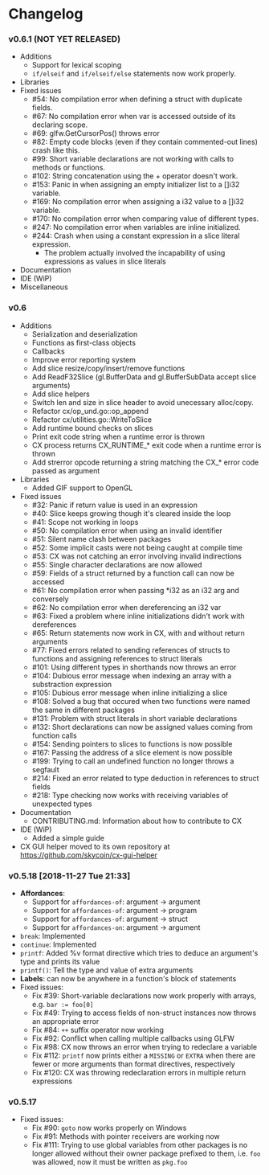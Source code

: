 # Changelog

### v0.6.1 (NOT YET RELEASED)
* Additions
  * Support for lexical scoping
  * `if/elseif` and `if/elseif/else` statements now work properly.
* Libraries
* Fixed issues
  * #54: No compilation error when defining a struct with duplicate fields.
  * #67: No compilation error when var is accessed outside of its declaring scope.
  * #69: glfw.GetCursorPos() throws error
  * #82: Empty code blocks (even if they contain commented-out lines) crash like this.
  * #99: Short variable declarations are not working with calls to methods or functions.
  * #102: String concatenation using the + operator doesn't work.
  * #153: Panic in when assigning an empty initializer list to a []i32 variable.
  * #169: No compilation error when assigning a i32 value to a []i32 variable.
  * #170: No compilation error when comparing value of different types.
  * #247: No compilation error when variables are inline initialized.
  * #244: Crash when using a constant expression in a slice literal expression.
	* The problem actually involved the incapability of using expressions as
	values in slice literals
* Documentation
* IDE (WiP)
* Miscellaneous

### v0.6
* Additions
  * Serialization and deserialization
  * Functions as first-class objects
  * Callbacks
  * Improve error reporting system
  * Add slice resize/copy/insert/remove functions
  * Add ReadF32Slice (gl.BufferData and gl.BufferSubData accept slice arguments)
  * Add slice helpers
  * Switch len and size in slice header to avoid unecessary alloc/copy.
  * Refactor cx/op_und.go::op_append
  * Refactor cx/utilities.go::WriteToSlice
  * Add runtime bound checks on slices
  * Print exit code string when a runtime error is thrown
  * CX process returns CX_RUNTIME_* exit code when a runtime error is thrown
  * Add strerror opcode returning a string matching the CX_* error code passed as argument
* Libraries
  * Added GIF support to OpenGL
* Fixed issues
  * #32: Panic if return value is used in an expression
  * #40: Slice keeps growing though it's cleared inside the loop
  * #41: Scope not working in loops
  * #50: No compilation error when using an invalid identifier
  * #51: Silent name clash between packages
  * #52: Some implicit casts were not being caught at compile time
  * #53: CX was not catching an error involving invalid indirections
  * #55: Single character declarations are now allowed
  * #59: Fields of a struct returned by a function call can now be accessed
  * #61: No compilation error when passing *i32 as an i32 arg and conversely
  * #62: No compilation error when dereferencing an i32 var
  * #63: Fixed a problem where inline initializations didn't work with dereferences
  * #65: Return statements now work in CX, with and without return arguments
  * #77: Fixed errors related to sending references of structs to functions and
        assigning references to struct literals
  * #101: Using different types in shorthands now throws an error
  * #104: Dubious error message when indexing an array with a substraction expression
  * #105: Dubious error message when inline initializing a slice
  * #108: Solved a bug that occured when two functions were named the same in
    different packages
  * #131: Problem with struct literals in short variable declarations
  * #132: Short declarations can now be assigned values coming from function calls
  * #154: Sending pointers to slices to functions is now possible
  * #167: Passing the address of a slice element is now possible
  * #199: Trying to call an undefined function no longer throws a segfault
  * #214: Fixed an error related to type deduction in references to struct fields
  * #218: Type checking now works with receiving variables of unexpected types
* Documentation
  * CONTRIBUTING.md: Information about how to contribute to CX
* IDE (WiP)
  * Added a simple guide
* CX GUI helper moved to its own repository at https://github.com/skycoin/cx-gui-helper

### v0.5.18 [2018-11-27 Tue 21:33]
* **Affordances**:
  * Support for `affordances-of`: argument -> argument
  * Support for `affordances-of`: argument -> program
  * Support for `affordances-of`: argument -> struct
  * Support for `affordances-on`: argument -> argument
* `break`: Implemented
* `continue`: Implemented
* `printf`: Added %v format directive which tries to deduce an argument's type and prints its value
* `printf()`: Tell the type and value of extra arguments
* **Labels**: can now be anywhere in a function's block of statements
* Fixed issues:
  * Fix #39: Short-variable declarations now work properly with arrays, e.g. `bar := foo[0]`
  * Fix #49: Trying to access fields of non-struct instances now throws an appropriate error
  * Fix #84: `++` suffix operator now working
  * Fix #92: Conflict when calling multiple callbacks using GLFW
  * Fix #98: CX now throws an error when trying to redeclare a variable
  * Fix #112: `printf` now prints either a `MISSING` or `EXTRA` when there are
              fewer or more arguments than format directives, respectively
  * Fix #120: CX was throwing redeclaration errors in multiple return expressions

### v0.5.17
* Fixed issues:
  * Fix #90: `goto` now works properly on Windows
  * Fix #91: Methods with pointer receivers are working now
  * Fix #111: Trying to use global variables from other packages is no longer
              allowed without their owner package prefixed to them, i.e. `foo` was
	      allowed, now it must be written as `pkg.foo`
